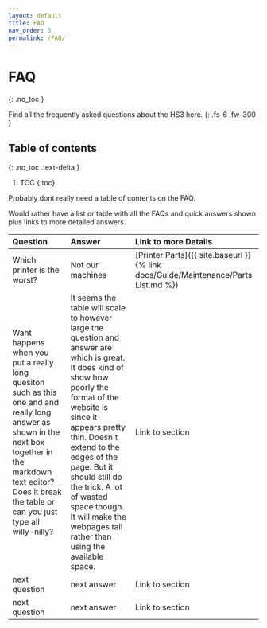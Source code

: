 ```yaml
---
layout: default
title: FAQ
nav_order: 3
permalink: /FAQ/
---
```


# FAQ
{: .no_toc }

Find all the frequently asked questions about the HS3 here.
{: .fs-6 .fw-300 }

## Table of contents
{: .no_toc .text-delta }

1. TOC
{:toc}

Probably dont really need a table of contents on the FAQ.

Would rather have a list or table with all the FAQs and quick answers shown plus links to more detailed answers.


| Question         | Answer                   | Link to more Details |
|:-------------    |:------------------       |:------|
| Which printer is the worst?               | Not our machines      | [Printer Parts]({{ site.baseurl }}{% link docs/Guide/Maintenance/Parts List.md %}) |
| Waht happens when you put a really long quesiton such as this one and and really long answer as shown in the next box together in the markdown text editor? Does it break the table or can you just type all willy-nilly?     | It seems the table will scale to however large the question and answer are which is great. It does kind of show how poorly the format of the website is since it appears pretty thin. Doesn't extend to the edges of the page. But it should still do the trick. A lot of wasted space though. It will make the webpages tall rather than using the available space.         | Link to section  |
| next question               | next answer             | Link to section   |
| next question               | next answer             | Link to section  |
